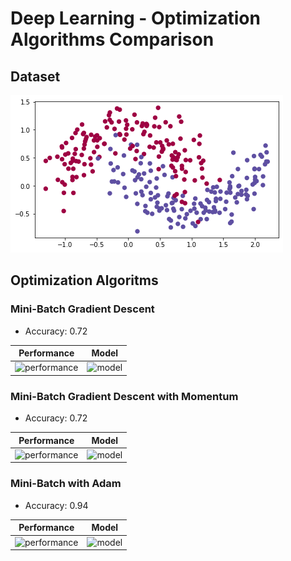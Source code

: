# Deep Learning - Optimization Algorithms Comparison

## Dataset
![Dataset](/images/dataset.png)

## Optimization Algoritms

### Mini-Batch Gradient Descent

- Accuracy: 0.72

| Performance | Model |
| ----------- | ----- |
| ![performance](/images/) | ![model](/images/) |

### Mini-Batch Gradient Descent with Momentum

- Accuracy: 0.72

| Performance | Model |
| ----------- | ----- |
| ![performance](/images/) | ![model](/images/) |

### Mini-Batch with Adam

- Accuracy: 0.94

| Performance | Model |
| ----------- | ----- |
| ![performance](/images/) | ![model](/images/) |

